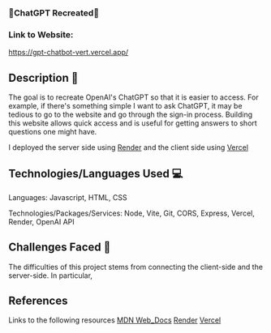 ### 🤖ChatGPT Recreated🤖

### Link to Website: 
https://gpt-chatbot-vert.vercel.app/

## Description 📖

The goal is to recreate OpenAI's ChatGPT so that it is easier to access. For example, if there's something simple I want to ask ChatGPT, it may be tedious to go to the website and go through the sign-in process. Building this website allows quick access and is useful for getting answers to short questions one might have.   

I deployed the server side using [Render](https://render.com/) and the client side using [Vercel](https://vercel.com/)

## Technologies/Languages Used 💻

Languages: Javascript, HTML, CSS

Technologies/Packages/Services: Node, Vite, Git, CORS, Express, Vercel, Render, OpenAI API

## Challenges Faced 🛑

The difficulties of this project stems from connecting the client-side and the server-side. In particular, 

## References 
Links to the following resources 
[MDN Web_Docs](https://developer.mozilla.org/en-US/)
[Render](https://render.com/)
[Vercel](https://vercel.com/)
